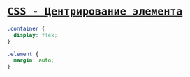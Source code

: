 # [`CSS - Центрирование элемента`](./index.md)

```scss
.container {
  display: flex;
}

.element {
  margin: auto;
}
```
